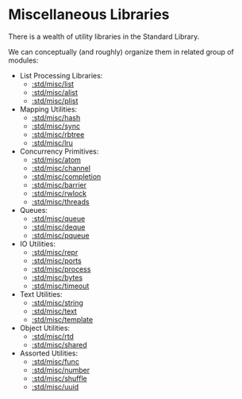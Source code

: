 # Miscellaneous Libraries

There is a wealth of utility libraries in the Standard Library.

We can conceptually (and roughly) organize them in related group of modules:
- List Processing Libraries:
  - [:std/misc/list](list.md)
  - [:std/misc/alist](alist.md)
  - [:std/misc/plist](plist.md)
- Mapping Utilities:
  - [:std/misc/hash](hash.md)
  - [:std/misc/sync](sync.md)
  - [:std/misc/rbtree](rbtree.md)
  - [:std/misc/lru](lru.md)
- Concurrency Primitives:
  - [:std/misc/atom](atom.md)
  - [:std/misc/channel](channel.md)
  - [:std/misc/completion](completion.md)
  - [:std/misc/barrier](barrier.md)
  - [:std/misc/rwlock](rwlock.md)
  - [:std/misc/threads](threads.md)
- Queues:
  - [:std/misc/queue](queue.md)
  - [:std/misc/deque](deque.md)
  - [:std/misc/pqueue](pqueue.md)
- IO Utilities:
  - [:std/misc/repr](repr.md)
  - [:std/misc/ports](ports.md)
  - [:std/misc/process](process.md)
  - [:std/misc/bytes](bytes.md)
  - [:std/misc/timeout](timeout.md)
- Text Utilities:
  - [:std/misc/string](string.md)
  - [:std/misc/text](text.md)
  - [:std/misc/template](template.md)
- Object Utilities:
  - [:std/misc/rtd](rtd.md)
  - [:std/misc/shared](shared.md)
- Assorted Utilities:
  - [:std/misc/func](func.md)
  - [:std/misc/number](number.md)
  - [:std/misc/shuffle](shuffle.md)
  - [:std/misc/uuid](uuid.md)
